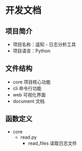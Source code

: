 # 开发文档
## 项目简介
- 项目名称：遥知 - 日志分析工具
- 项目语言：Python
## 文件结构
 - core 项目核心功能
 - cli 命令行功能
 - web 可视化界面
 - document 文档
## 函数定义
 - core
   - read.py
     - read_files 读取日志文件